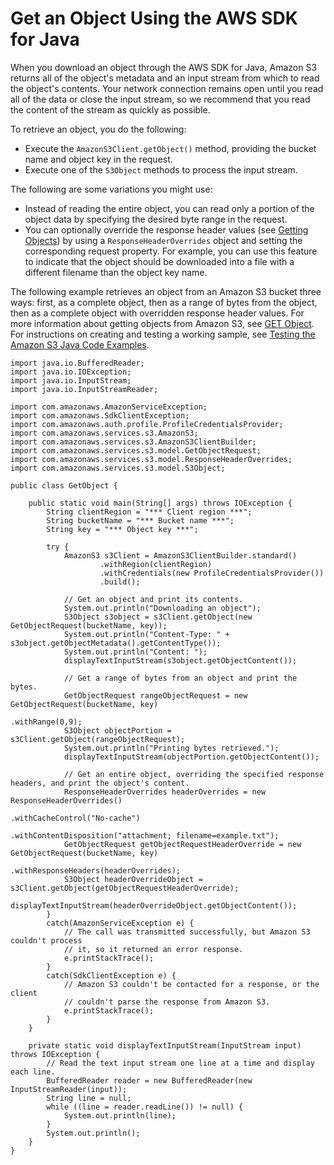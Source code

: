 # Get an Object Using the AWS SDK for Java<a name="RetrievingObjectUsingJava"></a>

When you download an object through the AWS SDK for Java, Amazon S3 returns all of the object's metadata and an input stream from which to read the object's contents\. Your network connection remains open until you read all of the data or close the input stream, so we recommend that you read the content of the stream as quickly as possible\.

To retrieve an object, you do the following:
+ Execute the `AmazonS3Client.getObject()` method, providing the bucket name and object key in the request\.
+ Execute one of the `S3Object` methods to process the input stream\.

The following are some variations you might use:
+ Instead of reading the entire object, you can read only a portion of the object data by specifying the desired byte range in the request\.
+ You can optionally override the response header values \(see [Getting Objects](GettingObjectsUsingAPIs.md)\) by using a `ResponseHeaderOverrides` object and setting the corresponding request property\. For example, you can use this feature to indicate that the object should be downloaded into a file with a different filename than the object key name\.

The following example retrieves an object from an Amazon S3 bucket three ways: first, as a complete object, then as a range of bytes from the object, then as a complete object with overridden response header values\. For more information about getting objects from Amazon S3, see [GET Object](http://docs.aws.amazon.com/AmazonS3/latest/API/RESTObjectGET.html)\. For instructions on creating and testing a working sample, see [Testing the Amazon S3 Java Code Examples](UsingTheMPJavaAPI.md#TestingJavaSamples)\.

```
import java.io.BufferedReader;
import java.io.IOException;
import java.io.InputStream;
import java.io.InputStreamReader;

import com.amazonaws.AmazonServiceException;
import com.amazonaws.SdkClientException;
import com.amazonaws.auth.profile.ProfileCredentialsProvider;
import com.amazonaws.services.s3.AmazonS3;
import com.amazonaws.services.s3.AmazonS3ClientBuilder;
import com.amazonaws.services.s3.model.GetObjectRequest;
import com.amazonaws.services.s3.model.ResponseHeaderOverrides;
import com.amazonaws.services.s3.model.S3Object;

public class GetObject {

    public static void main(String[] args) throws IOException {
        String clientRegion = "*** Client region ***";
        String bucketName = "*** Bucket name ***";
        String key = "*** Object key ***";

        try {
            AmazonS3 s3Client = AmazonS3ClientBuilder.standard()
                    .withRegion(clientRegion)
                    .withCredentials(new ProfileCredentialsProvider())
                    .build();

            // Get an object and print its contents.
            System.out.println("Downloading an object");
            S3Object s3object = s3Client.getObject(new GetObjectRequest(bucketName, key));
            System.out.println("Content-Type: " + s3object.getObjectMetadata().getContentType());
            System.out.println("Content: ");
            displayTextInputStream(s3object.getObjectContent());
    
            // Get a range of bytes from an object and print the bytes.
            GetObjectRequest rangeObjectRequest = new GetObjectRequest(bucketName, key)
                                                        .withRange(0,9);
            S3Object objectPortion = s3Client.getObject(rangeObjectRequest);
            System.out.println("Printing bytes retrieved.");
            displayTextInputStream(objectPortion.getObjectContent());
            
            // Get an entire object, overriding the specified response headers, and print the object's content.
            ResponseHeaderOverrides headerOverrides = new ResponseHeaderOverrides()
                                                            .withCacheControl("No-cache")
                                                            .withContentDisposition("attachment; filename=example.txt");
            GetObjectRequest getObjectRequestHeaderOverride = new GetObjectRequest(bucketName, key)
                                                            .withResponseHeaders(headerOverrides);
            S3Object headerOverrideObject = s3Client.getObject(getObjectRequestHeaderOverride);
            displayTextInputStream(headerOverrideObject.getObjectContent());
        }
        catch(AmazonServiceException e) {
            // The call was transmitted successfully, but Amazon S3 couldn't process 
            // it, so it returned an error response.
            e.printStackTrace();
        }
        catch(SdkClientException e) {
            // Amazon S3 couldn't be contacted for a response, or the client
            // couldn't parse the response from Amazon S3.
            e.printStackTrace();
        }
    }

    private static void displayTextInputStream(InputStream input) throws IOException {
        // Read the text input stream one line at a time and display each line.
        BufferedReader reader = new BufferedReader(new InputStreamReader(input));
        String line = null;
        while ((line = reader.readLine()) != null) {
            System.out.println(line);
        }
        System.out.println();
    }
}
```